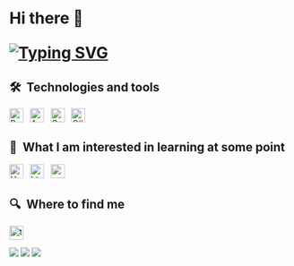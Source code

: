 <h1 align="left">Hi there 👋
<!--<img src="https://github.com/blackcater/blackcater/raw/main/images/Hi.gif" alt="👋" height="32"/></h1>-->

[![Typing SVG](https://readme-typing-svg.demolab.com/?lines=I`m+a+junior+developer;student+from+Moscow)](https://git.io/typing-svg)

## 🛠  Technologies and tools

<a name="learning-now"></a>

[<img src="https://img.shields.io/badge/Python-282C34?logo=python&logoColor=3776AB" alt="Python logo" title="Python" height="25" />][tech_tools_anchor]
&nbsp;
[<img src="https://img.shields.io/badge/Arduino-282C34?logo=arduino&logoColor=00878F" alt="Arduino logo" title="Arduino" height="25" />][tech_tools_anchor]
&nbsp;
[<img src="https://img.shields.io/badge/C++-282C34?logo=cplusplus&logoColor=00599C" alt="C++" title="C++" height="25" />][tech_tools_anchor]
&nbsp;
[<img src="https://img.shields.io/badge/C_sharp-282C34?logo=sharp&logoColor=5C6AC4" alt="C#" title="C#" height="25" />][tech_tools_anchor]

<a name="learning-next"></a>

## 👾  What I am interested in learning at some point
[<img src="https://img.shields.io/badge/Unity-282C34?logo=unity&logoColor=FFFFFF" alt="Unity" title="Unity" height="25" />][tech_tools_anchor]
&nbsp;
[<img src="https://img.shields.io/badge/HTML-282C34?logo=html5&logoColor=E34F26" alt="html" title="html" height="25" />][tech_tools_anchor]
&nbsp;
[<img src="https://img.shields.io/badge/CSS-282C34?logo=css3&logoColor=1572B6" alt="css" title="css" height="25" />][tech_tools_anchor]

## 🔍  Where to find me

[<img src="https://img.shields.io/badge/Telegram-282C34?logo=telegram&logoColor=26A5E4" alt="tg logo" title="tg" height="25" />](https://t.me/nikolay9444)

[tech_tools_anchor]: #bonjour--
[learning_now_anchor]: #learning-now
[learning_next_anchor]: #learning-next


![](https://github-profile-summary-cards.vercel.app/api/cards/profile-details?username=NikolayBerezhnoy&theme=transparent)
![](https://github-profile-summary-cards.vercel.app/api/cards/most-commit-language?username=NikolayBerezhnoy&theme=github_dark)
![](https://github-profile-summary-cards.vercel.app/api/cards/repos-per-language?username=NikolayBerezhnoy&theme=gruvbox)
